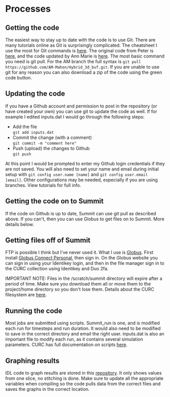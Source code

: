 # Processes

## Getting the code

The easiest way to stay up to date with the code is to use Git.  There are many tutorials online as Git is surprisingly complicated.  The cheatsheet I use the most for Git commands is [here](https://education.github.com/git-cheat-sheet-education.pdf).  The original code from Peter is [here](https://github.com/pdelamere/Hybrid_3d_buf), and the code updated by Ann Marie is [here](https://github.com/AM-Mahon/Hybrid_3d_buf).  The most basic command you need is git pull.  For the AM branch the full syntax is `git pull https://github.com/AM-Mahon/Hybrid_3d_buf.git`.  If you are unable to use git for any reason you can also download a zip of the code using the green code button.

## Updating the code

If you have a Github account and permission to post in the repository (or have created your own) you can use git to update the code as well.  If for example I edited inputs.dat I would go through the following steps:  

- Add the file  
`git add inputs.dat`
- Commit the change (with a comment)  
`git commit -m "comment here"`
- Push (upload) the changes to Github  
`git push`

At this point I would be prompted to enter my Github login credentials if they are not saved.  You will also need to set your name and email during initial setup with `git config user.name [name]` and `git config user.email [email]`.  Other configurations may be needed, especially if you are using branches.  View tutorials for full info.

## Getting the code on to Summit

If the code on Github is up to date, Summit can use git pull as described above.  If you can't, then you can use Globus to get files on to Summit.  More details below.

## Getting files off of Summit

FTP is possible I think but I've never used it.  What I use is [Globus](https://www.globus.org/).  First install [Globus Connect Personal](https://www.globus.org/globus-connect-personal), then sign in.  On the Globus website you can sign in using your Identikey login, and then in the file manager sign in to the CURC collection using Identikey and Duo 2fa.

IMPORTANT NOTE: Files in the /scratch/summit directory will expire after a period of time.  Make sure you download them all or move them to the project/home directory so you don't lose them.  Details about the CURC filesystem are [here](https://curc.readthedocs.io/en/latest/compute/filesystems.html).

## Running the code

Most jobs are submitted using scripts.  Summit_run is one, and is modified each run for timesteps and run duration.  It would also need to be modified to save in the correct directory and email the right user.  inputs.dat is also an important file to modify each run, as it contains several simulation parameters.  CURC has full documentation on scripts [here](https://curc.readthedocs.io/en/latest/running-jobs/batch-jobs.html).

## Graphing results

IDL code to graph results are stored in this [repository](https://github.com/AM-Mahon/IDL-Plotting-Europa).  It only shows values from one slice, no stitching is done.  Make sure to update all the appropriate variables when compiling so the code pulls data from the correct files and saves the graphs in the correct location.
